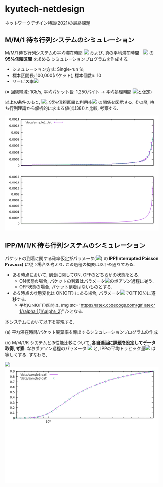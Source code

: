 # kyutech-netdesign
ネットワークデザイン特論(2021)の最終課題


## M/M/1 待ち行列システムのシミュレーション
M/M/1 待ち行列システムの平均滞在時間 <img src="https://latex.codecogs.com/gif.latex?\bar{w}(n)" /> および,
真の平均滞在時間　<img src="https://latex.codecogs.com/gif.latex?\hat{w}" /> の **95\%信頼区間** を求める
シミュレーションプログラムを作成する.

- シミュレーション方式: Single-run 法
- 標本区間長: 100,000(パケット), 標本個数n: 10
- サービス率<img src="https://latex.codecogs.com/gif.latex?\mu=100,000" />


(※ 回線帯域: 1Gb/s, 平均パケット長: 1,250バイト → 平均処理時間 <img src="https://latex.codecogs.com/gif.latex?1/\mu=10us" />と仮定)

以上の条件のもと, <img src="https://latex.codecogs.com/gif.latex?\bar{w}(n)" />, 95\%信頼区間と利用率<img src="https://latex.codecogs.com/gif.latex?\rho" />
の関係を図示する.
その際, 待ち行列理論から解析的に求まる値(式(38))と比較, 考察する.

<img src="data/sample1.png">

## IPP/M/1/K 待ち行列システムのシミュレーション
パケットの到着に関する確率仮定がパラメータ(<img src="https://latex.codecogs.com/gif.latex?\lambda_{ON},\alpha_1,\alpha_2" />)
の **IPP(Interrupted Poisson Process)** に従う場合を考える. この過程の概要は以下の通りである.

- ある時点において, 到着に関してON, OFFのどちらかの状態をとる.
  - ON状態の場合, パケットの到着はパラメータ<img src="https://latex.codecogs.com/gif.latex?\lambda_{ON}" />のポアソン過程に従う.
  - OFF状態の場合, パケット到着はないものとする.
- ある時点の状態変化は ON(OFF) にある場合, パラメータ<img src="https://latex.codecogs.com/gif.latex?\alpha_1(\alpha_2)" />でOFF(ON)に遷移する.
  - 平均ON(OFF)区間は, img src="https://latex.codecogs.com/gif.latex?1/\alpha_1(1/\alpha_2)" />となる.
 
本システムにおいて以下を実現する.

(a) 平均滞在時間/パケット廃棄率を導出するシミュレーションプログラムの作成

(b) M/M/1/K システムとの性能比較について, **各自適当に課題を設定してデータ取得, 考察**. なおポアソン過程のパラメータ
<img src="https://latex.codecogs.com/gif.latex?\lambda" /> と, IPPの平均トラヒック量<img src="https://latex.codecogs.com/gif.latex?\bar{\lambda}" />
は等しくする. すなわち,

<img src="https://latex.codecogs.com/gif.latex?\lambda=\bar{\lambda}=\lambda_{ON}\times\frac{1/\alpha_1}{1/\alpha_1+1/\alpha_2}=\frac{\lambda_{ON}\alpha_2}{\alpha_1+\alpha_2}" />

<img src="data/sample2.png">

